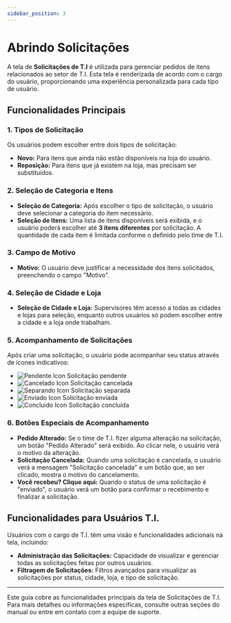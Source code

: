 ```yaml
---
sidebar_position: 3
---
```


# Abrindo Solicitações

A tela de **Solicitações de T.I** é utilizada para gerenciar pedidos de itens relacionados ao setor de T.I. Esta tela é renderizada de acordo com o cargo do usuário, proporcionando uma experiência personalizada para cada tipo de usuário.

## Funcionalidades Principais

### 1. Tipos de Solicitação

Os usuários podem escolher entre dois tipos de solicitação:
- **Novo:** Para itens que ainda não estão disponíveis na loja do usuário.
- **Reposição:** Para itens que já existem na loja, mas precisam ser substituídos.

### 2. Seleção de Categoria e Itens

- **Seleção de Categoria:** Após escolher o tipo de solicitação, o usuário deve selecionar a categoria do item necessário.
- **Seleção de Itens:** Uma lista de itens disponíveis será exibida, e o usuário poderá escolher até **3 itens diferentes** por solicitação. A quantidade de cada item é limitada conforme o definido pelo time de T.I.

### 3. Campo de Motivo

- **Motivo:** O usuário deve justificar a necessidade dos itens solicitados, preenchendo o campo "Motivo".

### 4. Seleção de Cidade e Loja

- **Seleção de Cidade e Loja:** Supervisores têm acesso a todas as cidades e lojas para seleção, enquanto outros usuários só podem escolher entre a cidade e a loja onde trabalham.

### 5. Acompanhamento de Solicitações

Após criar uma solicitação, o usuário pode acompanhar seu status através de ícones indicativos:
- ![Pendente Icon](/img/pendente.png) Solicitação pendente
- ![Cancelado Icon](/img/cancelado.png) Solicitação cancelada
- ![Separando Icon](/img/separando.png) Solicitação separada
- ![Enviado Icon](/img/enviado.png) Solicitação enviada
- ![Concluido Icon](/img/concluido.png) Solicitação concluída

### 6. Botões Especiais de Acompanhamento

- **Pedido Alterado:** Se o time de T.I. fizer alguma alteração na solicitação, um botão "Pedido Alterado" será exibido. Ao clicar nele, o usuário verá o motivo da alteração.
- **Solicitação Cancelada:** Quando uma solicitação é cancelada, o usuário verá a mensagem "Solicitação cancelada" e um botão que, ao ser clicado, mostra o motivo do cancelamento.
- **Você recebeu? Clique aqui:** Quando o status de uma solicitação é "enviado", o usuário verá um botão para confirmar o recebimento e finalizar a solicitação.

## Funcionalidades para Usuários T.I.

Usuários com o cargo de T.I. têm uma visão e funcionalidades adicionais na tela, incluindo:
- **Administração das Solicitações:** Capacidade de visualizar e gerenciar todas as solicitações feitas por outros usuários.
- **Filtragem de Solicitações:** Filtros avançados para visualizar as solicitações por status, cidade, loja, e tipo de solicitação.

---

Este guia cobre as funcionalidades principais da tela de Solicitações de T.I. Para mais detalhes ou informações específicas, consulte outras seções do manual ou entre em contato com a equipe de suporte.
